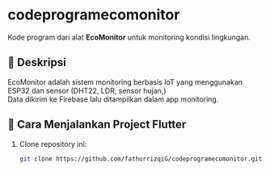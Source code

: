 # codeprogramecomonitor
Kode program dari alat **EcoMonitor** untuk monitoring kondisi lingkungan.

## 📌 Deskripsi
EcoMonitor adalah sistem monitoring berbasis IoT yang menggunakan ESP32 dan sensor (DHT22, LDR, sensor hujan,)  
Data dikirim ke Firebase lalu ditampilkan dalam app monitoring.

## 🚀 Cara Menjalankan Project Flutter
1. Clone repository ini:
   ```bash
   git clone https://github.com/fathurrizqiG/codeprogramecomonitor.git
